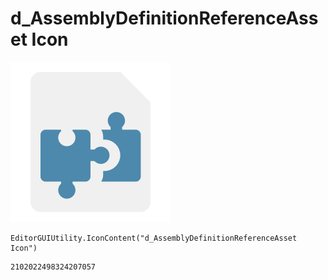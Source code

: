 # d_AssemblyDefinitionReferenceAsset Icon
![](/img/d_AssemblyDefinitionReferenceAsset%20Icon.png)

``` CSharp
EditorGUIUtility.IconContent("d_AssemblyDefinitionReferenceAsset Icon")
```
```
2102022498324207057
```
